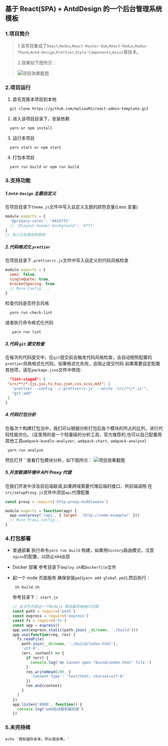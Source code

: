 ## 基于 React(SPA) + AntdDesign 的一个后台管理系统模板

### 1.项目简介

> 1.该项目集成了`React`,`Redux`,`React-Router-Dom`,`React-Redux`,`Redux-Thunk`,`Antd-Design`,`Prettier`,`Style-Components`,`Axios`等技术。

> 2.效果如下图所示：

> ![项目效果截图](https://s2.ax1x.com/2020/01/01/lGDBkt.png)

### 2.项目运行

1. 首先克隆本项目到本地

```shell
  git clone https://github.com/maliaoMJ/react-admin-template.git
```

2.  进入该项目目录下，安装依赖

```shell
  yarn or npm install
```

3. 运行本项目

```shell
  yarn start or npm start
```

4.  打包本项目

```shell
  yarn run build or npm run build
```

### 3.支持功能

##### 1.`Antd-Design` 主题自定义

在项目目录下`theme.js`文件中写入自定义主题的颜色变量(Less 变量)

```javascript
module.exports = {
  '@primary-color': '#415ff3'
  // '@layout-header-background': '#fff'
}
// 本人比较喜欢的紫色
```

##### 2.代码格式化 `prettier`

在项目目录下`.prettierrc.js`文件中写入自定义的代码风格检查

```javascript
module.exports = {
  semi: false,
  singleQuote: true,
  bracketSpacing: true
  // More Config ...
}
```

检查代码是否符合风格

```shell
  yarn run check-lint
```

或者执行命令格式化代码

```shell
   yarn run lint
```

##### 3.代码 `git` 提交检查

在每次的代码提交中，在`git`提交前会触发代码风格检查，会自动按照配置的`prettier`风格格式化代码，如果格式化失败，会阻止提交代码
如果需要自定配置其他项，请在`package.json`文件中修改:

```json
  "lint-staged": {
 "src/**/*.{js,jsx,ts,tsx,json,css,scss,md}": [
   "prettier --config './.prettierrc.js' --write 'src/**/*.js'",
   "git add"
 ]
}
```

##### 4.代码打包分析

在每次个构建打包当中，我们可以根据分析打包后各个模块的所占的比列，进行代码性能优化。（这里用的是一个轻量级的分析工具，官方推荐的,也可以自己配置用其他工具`webpack-bundle-analyzer、webpack-chart、webpack-analyse`）

```shell
 yarn run analyze
```

然后打开 ``查看打包模块分析，如下图所示：
![项目效果截图](https://s2.ax1x.com/2020/01/01/lG53b6.png)

##### 5.开发联调环境中 API Proxy 代理

在我们开发中涉及前后端联调,如果跨域需要代理后端的接口，供前端调用
在`src/setupProxy.js`文件中添加`api`代理配置

```javascript
const proxy = require('http-proxy-middleware')

module.exports = function(app) {
  app.use(proxy('/api', { target: 'http://some-example/' }))
  // More Proxy Config...
}
```

### 4.打包部署

- 普通部署
  执行命令`yarn run build` 构建，如果用`history`路由模式，注意`nginx`的配置，以防止`404`出现
- Docker 部署
  参考目录下`deploy.sh`和`Dockerfile`文件
- 起一个 node 页面服务
  确保安装`pm2`(`yarn add global pm2`),然后执行：

  ```
   sh build.sh
  ```

  参考目录下： `start.js`

  ```javascript
  // 此文件为启动一个Nodejs 静态服务做端口代理
  const path = require('path')
  const express = require('express')
  const fs = require('fs')
  const app = express()
  app.use(express.static(path.join(__dirname, './build')))
  app.use(function(req, res) {
    fs.readFile(
      path.join(__dirname, './build/index.html'),
      'utf-8',
      (err, content) => {
        if (err) {
          console.log('We Cannot open "buind/index.html" file.')
        }
        res.writeHead(200, {
          'Content-Type': 'text/html; charset=utf-8'
        })
        res.end(content)
      }
    )
  })
  app.listen('8080', function() {
    console.log('web启动服务器完成')
  })
  ```

### 5.未完待续

```shell
echo '我知道你会来，所以我会等。'
```
